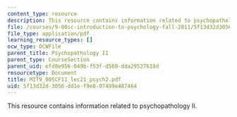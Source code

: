 ```yaml
---
content_type: resource
description: This resource contains information related to psychopathology II.
file: /courses/9-00sc-introduction-to-psychology-fall-2011/5f13d32d3056dd1ef9e097499e487464_MIT9_00SCF11_lec21_psych2.pdf
file_type: application/pdf
learning_resource_types: []
ocw_type: OCWFile
parent_title: Psychopathology II
parent_type: CourseSection
parent_uid: efd8e956-049b-f53f-d560-dda29527618d
resourcetype: Document
title: MIT9_00SCF11_lec21_psych2.pdf
uid: 5f13d32d-3056-dd1e-f9e0-97499e487464
---
```

This resource contains information related to psychopathology II.